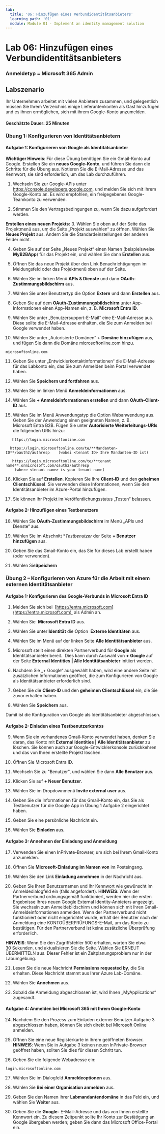 ```yaml
---
lab:
  title: '06: Hinzufügen eines Verbundidentitätsanbieters'
  learning path: '01'
  module: Module 01 - Implement an identity management solution
---
```


# Lab 06: Hinzufügen eines Verbundidentitätsanbieters

### Anmeldetyp = Microsoft 365 Admin

## Labszenario

Ihr Unternehmen arbeitet mit vielen Anbietern zusammen, und gelegentlich müssen Sie Ihrem Verzeichnis einige Lieferantenkonten als Gast hinzufügen und es ihnen ermöglichen, sich mit ihrem Google-Konto anzumelden.

#### Geschätzte Dauer: 25 Minuten

### Übung 1: Konfigurieren von Identitätsanbietern

#### Aufgabe 1: Konfigurieren von Google als Identitätsanbieter

**Wichtiger Hinweis**: Für diese Übung benötigen Sie ein Gmail-Konto auf Google. Erstellen Sie ein **neues Google-Konto**, und führen Sie dann die Schritte für die Übung aus.  Notieren Sie die E-Mail-Adresse und das Kennwort; sie sind erforderlich, um das Lab durchzuführen.

1. Wechseln Sie zur Google-APIs unter https://console.developers.google.com, und melden Sie sich mit Ihrem Google-Konto an. Es wird empfohlen, ein freigegebenes Google-Teamkonto zu verwenden.

2. Stimmen Sie den Vertragsbedingungen zu, wenn Sie dazu aufgefordert werden.

**Erstellen eines neuen Projekts:**
3. Wählen Sie oben auf der Seite das Projektmenü aus, um die Seite „Projekt auswählen“ zu öffnen. Wählen Sie **Neues Projekt** aus.  Ändern Sie die Standardeinstellungen der anderen Felder nicht.

4. Geben Sie auf der Seite „Neues Projekt“ einen Namen (beispielsweise **MyB2BApp**) für das Projekt ein, und wählen Sie dann **Erstellen** aus.

5. Öffnen Sie das neue Projekt über den Link Benachrichtigungen im Meldungsfeld oder das Projektmenü oben auf der Seite.

6. Wählen Sie im linken Menü **APIs & Dienste** und dann **OAuth-Zustimmungsbildschirm** aus.

7. Wählen Sie unter Benutzertyp die Option **Extern** und dann **Erstellen** aus.

8. Geben Sie auf dem **OAuth-Zustimmungsbildschirm** unter App-Informationen einen App-Namen ein, z. B. **Microsoft Entra ID**.

9. Wählen Sie unter „Benutzersupport-E-Mail“ eine E-Mail-Adresse aus. Diese sollte die E-Mail-Adresse enthalten, die Sie zum Anmelden bei Google verwendet haben.

10. Wählen Sie unter „Autorisierte Domänen“ **+ Domäne hinzufügen** aus, und fügen Sie dann die Domäne microsoftonline.com hinzu.

   ```
   microsoftonline.com
   ```

11. Geben Sie unter „Entwicklerkontaktinformationen“ die E-Mail-Adresse für das Labkonto ein, das Sie zum Anmelden beim Portal verwendet haben.

12. Wählen Sie **Speichern und fortfahren** aus.

13. Wählen Sie im linken Menü **Anmeldeinformationen** aus.

14. Wählen Sie **+ Anmeldeinformationen erstellen** und dann **OAuth-Client-ID** aus.

15. Wählen Sie im Menü Anwendungstyp die Option Webanwendung aus. Geben Sie der Anwendung einen geeigneten Namen, z. B. Microsoft Entra B2B. Fügen Sie unter **Autorisierte Weiterleitungs-URIs** die folgenden URIs hinzu:

   ```
      https://login.microsoftonline.com
   ```
      https://login.microsoftonline.com/te/**Mandanten-ID**/oauth2/authresp    (wobei <tenant ID> Ihre Mandanten-ID ist)
   ```
      https://login.microsoftonline.com/te/**tenant name**.onmicrosoft.com/oauth2/authresp
       (where <tenant name> is your tenant name)
   ```

16. Klicken Sie auf **Erstellen**. Kopieren Sie Ihre **Client-ID** und den **geheimen Clientschlüssel**. Sie verwenden diese Informationen, wenn Sie den Identitätsanbieter im Azure-Portal hinzufügen.

17. Sie können Ihr Projekt im Veröffentlichungsstatus „Testen“ belassen.

#### Aufgabe 2: Hinzufügen eines Testbenutzers
18. Wählen Sie **OAuth-Zustimmungsbildschirm** im Menü „APIs und Dienste“ aus.

19. Wählen Sie im Abschnitt **Testbenutzer* der Seite **+ Benutzer hinzufügen** aus.

20. Geben Sie das Gmail-Konto ein, das Sie für dieses Lab erstellt haben (oder verwenden).

21. Wählen Sie**Speichern**


### Übung 2 – Konfigurieren von Azure für die Arbeit mit einem externen Identitätsanbieter

#### Aufgabe 1: Konfigurieren des Google-Verbunds in Microsoft Entra ID
1. Melden Sie sich bei  [https://entra.microsoft.com](https://entra.microsoft.com)  als Admin an.

2. Wählen Sie  **Microsoft Entra ID** aus.

3. Wählen Sie unter **Identität** die Option  **Externe Identitäten** aus.

4. Wählen Sie im Menü auf der linken Seite **Alle Identitätsanbieter** aus.

5. Microsoft stellt einen direkten Partnerverbund für **Google** als Identitätsanbieter bereit.  Dies kann durch Auswahl von **+ Google** auf der Seite **External Identities | Alle Identitätsanbieter** initiiert werden.
 
6. Nachdem Sie „+ Google“ ausgewählt haben, wird eine andere Seite mit zusätzlichen Informationen geöffnet, die zum Konfigurieren von Google als Identitätsanbieter erforderlich sind.  

7. Geben Sie die **Client-ID** und den **geheimen Clientschlüssel** ein, die Sie zuvor erhalten haben.

8. Wählen Sie **Speichern** aus.

Damit ist die Konfiguration von Google als Identitätsanbieter abgeschlossen.

#### Aufgabe 2: Einladen eines Testbenutzerkontos
9. Wenn Sie ein vorhandenes Gmail-Konto verwendet haben, denken Sie daran, das Konto mit **External Identities | Alle Identitätsanbieter** zu löschen. Sie können auch zur Google-Entwicklerkonsole zurückkehren und das von Ihnen erstellte Projekt löschen.

10. Öffnen Sie Microsoft Entra ID.

11. Wechseln Sie zu "Benutzer", und wählen Sie dann **Alle Benutzer** aus.

12. Klicken Sie auf **+ Neuer Benutzer**.

13. Wählen Sie im Dropdownmenü **Invite external user** aus.

14. Geben Sie die Informationen für das Gmail-Konto ein, das Sie als Testbenutzer für die Google App in Übung 1 Aufgabe 2 eingerichtet haben.

15. Geben Sie eine persönliche Nachricht ein.

16. Wählen Sie **Einladen** aus.

#### Aufgabe 3: Annehmen der Einladung und Anmeldung
17. Verwenden Sie einen InPrivate-Browser, um sich bei Ihrem Gmail-Konto anzumelden.

18. Öffnen Sie **Microsoft-Einladung im Namen von** im Posteingang.

19. Wählen Sie den Link **Einladung annehmen** in der Nachricht aus.

20. Geben Sie Ihren Benutzernamen und Ihr Kennwort wie gewünscht im Anmeldedialogfeld ein (falls angefordert).
   **HINWEIS**: Wenn der Partnerverbund ordnungsgemäß funktioniert, werden hier die ersten Ergebnisse Ihres neuen Google External Identity-Anbieters angezeigt.  Sie wechseln zum Anmeldebildschirm und können sich mit Ihren Gmail-Anmeldeinformationen anmelden.  Wenn der Partnerverbund nicht funktioniert oder nicht eingerichtet wurde, erhält der Benutzer nach der Anmeldung eine KONTOÜBERPRÜFUNGS-E-Mail, um das Konto zu bestätigen.  Für den Partnerverbund ist keine zusätzliche Überprüfung erforderlich.

   **HINWEIS**: Wenn Sie den Zugriffsfehler 500 erhalten, warten Sie etwa 30 Sekunden, und aktualisieren Sie die Seite.  Wählen Sie ERNEUT ÜBERMITTELN aus.  Dieser Fehler ist ein Zeitplanungsproblem nur in der Labumgebung.

21. Lesen Sie die neue Nachricht **Permissions requested by**, die Sie erhalten.  Diese Nachricht stammt aus Ihrer Azure Lab-Domäne.

22. Wählen Sie **Annehmen** aus.

23. Sobald die Anmeldung abgeschlossen ist, wird Ihnen „MyApplications“ zugesandt.

#### Aufgabe 4: Anmelden bei Microsoft 365 mit Ihrem Google-Konto
24. Nachdem Sie den Prozess zum Einladen externer Benutzer Aufgabe 3 abgeschlossen haben, können Sie sich direkt bei Microsoft Online anmelden.

25. Öffnen Sie eine neue Registerkarte in Ihrem geöffneten Browser.
   **HINWEIS**: Wenn Sie in Aufgabe 3 keinen neuen InPrivate-Browser geöffnet haben, sollten Sie dies für diesen Schritt tun.

26. Geben Sie die folgende Webadresse ein:

   ```
   login.microsoftonline.com
   ```

27. Wählen Sie im Dialogfeld **Anmeldeoptionen** aus.
 
28. Wählen Sie **Bei einer Organisation anmelden** aus.

29. Geben Sie den Namen Ihrer **Labmandantendomäne** in das Feld ein, und wählen Sie **Weiter** aus.

30. Geben Sie die **Google-** E-Mail-Adresse und das von Ihnen erstellte Kennwort ein.
Zu diesem Zeitpunkt sollte Ihr Konto zur Bestätigung an Google übergeben werden; geben Sie dann das Microsoft Office-Portal ein.
